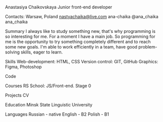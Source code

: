 Anastasiya Chaikovskaya
Junior front-end developer

Contacts:
Warsaw, Poland
nastyachaika@live.com
ana-chaika
@ana_chaika
ana_chaika

Summary
I always like to study something new, that's why programming is so interesting for me. For a moment I have a main job. So programming for me is the opportunity to try something completely different and to reach some new goals. I'm able to work efficiently in a team, have good problem-solving skills, eager to learn.

Skills
Web-development: HTML, CSS
Version control: GIT, GitHub
Graphics: Figma, Photoshop

Code


Courses
RS School: JS/Front-end. Stage 0

Projects
CV

Education
Minsk State Linguistic University

Languages
Russian - native 
English - B2
Polish - B1
